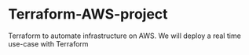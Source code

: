# Terraform-AWS-project
Terraform to automate infrastructure on AWS. We will deploy a real time use-case with Terraform 
